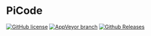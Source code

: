 ﻿# PiCode

[![GitHub license](https://img.shields.io/github/license/sanisoclem/picode.svg?style=for-the-badge)](https://github.com/sanisoclem/picode/blob/master/LICENSE)
[![AppVeyor branch](https://img.shields.io/appveyor/ci/sanisoclem/picode/master.svg?style=for-the-badge)](https://ci.appveyor.com/project/sanisoclem/picode/branch/master)
[![Github Releases](https://img.shields.io/badge/release-1.0.0--beta001-orange.svg?style=flat)](https://github.com/sanisoclem/picode/releases)